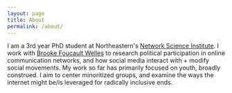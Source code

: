 ```yaml
---
layout: page
title: About
permalink: /about/
---
```


I am a 3rd year PhD student at Northeastern's [Network Science Institute](https://www.networkscienceinstitute.org/). I work with [Brooke Foucault Welles](http://brooke-welles.squarespace.com/) to research political participation in online communication networks, and how social media interact with + modify social movements. My work so far has primarily focused on youth, broadly construed. I aim to center minoritized groups, and examine the ways the internet might be/is leveraged for radically inclusive ends. 

